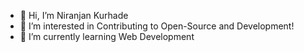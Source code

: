 - 👋 Hi, I’m Niranjan Kurhade
- 👀 I’m interested in Contributing to Open-Source and Development!
- 🌱 I’m currently learning Web Development


<!---
niranjan-kurhade/niranjan-kurhade is a ✨ special ✨ repository because its `README.md` (this file) appears on your GitHub profile.
You can click the Preview link to take a look at your changes.
--->
